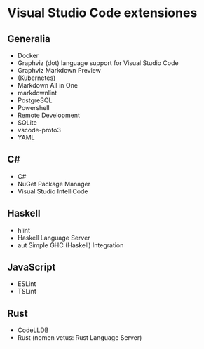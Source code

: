 # Visual Studio Code extensiones

## Generalia

* Docker
* Graphviz (dot) language support for Visual Studio Code
* Graphviz Markdown Preview
* (Kubernetes)
* Markdown All in One
* markdownlint
* PostgreSQL
* Powershell
* Remote Development
* SQLite
* vscode-proto3
* YAML

## C#

* C#
* NuGet Package Manager
* Visual Studio IntelliCode

## Haskell

* hlint
* Haskell Language Server
* aut Simple GHC (Haskell) Integration

## JavaScript

* ESLint
* TSLint

## Rust

* CodeLLDB
* Rust (nomen vetus: Rust Language Server)
